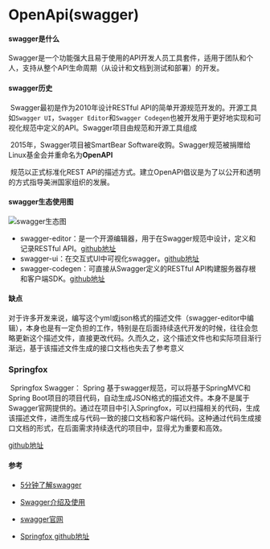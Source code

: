 # OpenApi(swagger)

#### swagger是什么

​		Swagger是一个功能强大且易于使用的API开发人员工具套件，适用于团队和个人，支持从整个API生命周期（从设计和文档到测试和部署）的开发。

#### swagger历史

​		Swagger最初是作为2010年设计RESTful API的简单开源规范开发的。开源工具如`Swagger UI`，`Swagger Editor`和`Swagger Codegen`也被开发用于更好地实现和可视化规范中定义的API。Swagger项目由规范和开源工具组成

​		2015年，Swagger项目被SmartBear Software收购。Swagger规范被捐赠给Linux基金会并重命名为**OpenAPI**

​		规范以正式标准化REST API的描述方式。建立OpenAPI倡议是为了以公开和透明的方式指导美洲国家组织的发展。

#### swagger生态使用图

![swagger生态图](C:\Users\admin\Desktop\swagger-ecological.png)

- swagger-editor：是一个开源编辑器，用于在Swagger规范中设计，定义和记录RESTful API。[github地址](https://github.com/swagger-api/swagger-editor)
- swagger-ui：在交互式UI中可视化swagger。[github地址](https://github.com/swagger-api/swagger-ui)
- swagger-codegen：可直接从Swagger定义的RESTful API构建服务器存根和客户端SDK。[github地址](https://github.com/swagger-api/swagger-codegen)

#### 缺点

​		对于许多开发来说，编写这个yml或json格式的描述文件（swagger-editor中编辑），本身也是有一定负担的工作，特别是在后面持续迭代开发的时候，往往会忽略更新这个描述文件，直接更改代码。久而久之，这个描述文件也和实际项目渐行渐远，基于该描述文件生成的接口文档也失去了参考意义

### Springfox

​		Springfox Swagger： Spring 基于swagger规范，可以将基于SpringMVC和Spring Boot项目的项目代码，自动生成JSON格式的描述文件。本身不是属于Swagger官网提供的。通过在项目中引入Springfox，可以扫描相关的代码，生成该描述文件，进而生成与代码一致的接口文档和客户端代码。这种通过代码生成接口文档的形式，在后面需求持续迭代的项目中，显得尤为重要和高效。



[github地址](https://github.com/springfox/springfox)

#### 参考

- [5分钟了解swagger](https://blog.csdn.net/i6448038/article/details/77622977)

- [Swagger介绍及使用](https://www.jianshu.com/p/349e130e40d5)

- [swagger官网](https://swagger.io)

- [Springfox github地址](https://github.com/springfox/springfox)

  